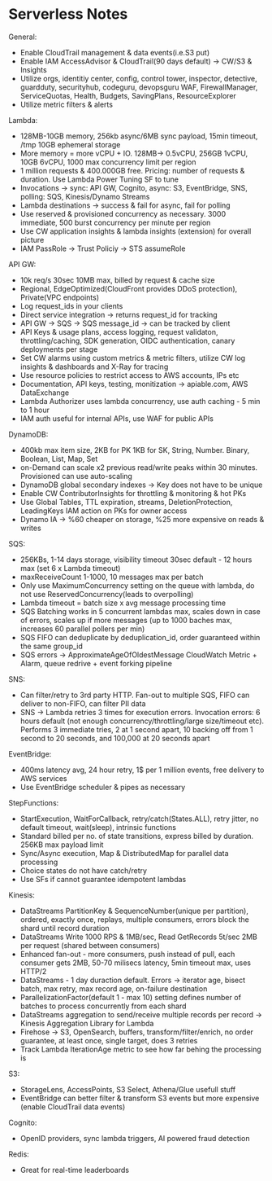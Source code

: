 # Serverless Notes

General:
- Enable CloudTrail management & data events(i.e.S3 put)
- Enable IAM AccessAdvisor & CloudTrail(90 days default) -> CW/S3 & Insights
- Utilize orgs, identitiy center, config, control tower, inspector, detective, guardduty, securityhub, codeguru, devopsguru
WAF, FirewallManager, ServiceQuotas, Health, Budgets, SavingPlans, ResourceExplorer
- Utilize metric filters & alerts

Lambda:
- 128MB-10GB memory, 256kb async/6MB sync payload, 15min timeout, /tmp 10GB ephemeral storage
- More memory = more vCPU + IO. 128MB-> 0.5vCPU, 256GB 1vCPU, 10GB 6vCPU, 1000 max concurrency limit per region
- 1 million requests & 400.000GB free. Pricing: number of requests & duration. Use Lambda Power Tuning SF to tune
- Invocations -> sync: API GW, Cognito, async: S3, EventBridge, SNS, polling: SQS, Kinesis/Dynamo Streams
- Lambda destinations -> success & fail for async, fail for polling
- Use reserved & provisioned concurrency as necessary. 3000 immediate, 500 burst concurrency per minute per region
- Use CW application insights & lambda insights (extension) for overall picture
- IAM PassRole -> Trust Policiy -> STS assumeRole

API GW:
- 10k req/s 30sec 10MB max, billed by request & cache size
- Regional, EdgeOptimized(CloudFront provides DDoS protection), Private(VPC endpoints)
- Log request_ids in your clients
- Direct service integration -> returns request_id for tracking
- API GW -> SQS -> SQS message_id -> can be tracked by client
- API Keys & usage plans, access logging, request validaton, throttling/caching, SDK generation, OIDC authentication, canary deployments per stage
- Set CW alarms using custom metrics & metric filters, utilize CW log insights & dashboards and X-Ray for tracing
- Use resource policies to restrict access to AWS accounts, IPs etc
- Documentation, API keys, testing, monitization -> apiable.com, AWS DataExchange
- Lambda Authorizer uses lambda concurrency, use auth caching - 5 min to 1 hour
- IAM auth useful for internal APIs, use WAF for public APIs

DynamoDB:
- 400kb max item size, 2KB for PK 1KB for SK, String, Number. Binary, Boolean, List, Map, Set
- on-Demand can scale x2 previous read/write peaks within 30 minutes. Provisioned can use auto-scaling
- DynamoDB global secondary indexes -> Key does not have to be unique
- Enable CW ContributorInsights for throttling & monitoring & hot PKs
- Use Global Tables, TTL expiration, streams, DeletionProtection, LeadingKeys IAM action on PKs for owner access
- Dynamo IA -> %60 cheaper on storage, %25 more expensive on reads & writes

SQS:
- 256KBs, 1-14 days storage, visibility timeout 30sec default - 12 hours max (set 6 x Lambda timeout)
- maxReceiveCount 1-1000, 10 messages max per batch
- Only use MaximumConcurrency setting on the queue with lambda, do not use ReservedConcurrency(leads to overpolling)
- Lambda timeout = batch size x avg message processing time
- SQS Batching works in 5 concurrent lambdas max, scales down in case of errors, scales up if more messages
(up to 1000 baches max, increases 60 parallel pollers per min)
- SQS FIFO can deduplicate by deduplication_id, order guaranteed within the same group_id
- SQS errors -> ApproximateAgeOfOldestMessage CloudWatch Metric + Alarm, queue redrive + event forking pipeline

SNS: 
- Can filter/retry to 3rd party HTTP. Fan-out to multiple SQS, FIFO can deliver to non-FIFO, can filter PII data
- SNS ->  Lambda retries 3 times for execution errors. Invocation errors: 6 hours default 
(not enough concurrency/throttling/large size/timeout etc). Performs 3 immediate tries, 2 at 1 second apart, 10 backing off from 
1 second to 20 seconds, and 100,000 at 20 seconds apart

EventBridge:
- 400ms latency avg, 24 hour retry, 1$ per 1 million events, free delivery to AWS services
- Use EventBridge scheduler & pipes as necessary

StepFunctions:
- StartExecution, WaitForCallback, retry/catch(States.ALL), retry jitter, no default timeout, wait(sleep), intrinsic functions
- Standard billed per no. of state transitions, express billed by duration. 256KB max payload limit
- Sync/Async execution, Map & DistributedMap for parallel data processing
- Choice states do not have catch/retry
- Use SFs if cannot guarantee idempotent lambdas

Kinesis:
- DataStreams PartitionKey & SequenceNumber(unique per partition), ordered, exactly once, replays, multiple consumers, errors 
block the shard until record duration
- DataStreams Write 1000 RPS & 1MB/sec, Read GetRecords 5t/sec 2MB per request (shared between consumers)
- Enhanced fan-out - more consumers, push instead of pull, each consumer gets 2MB, 50-70 milisecs latency, 5min timeout max, uses HTTP/2
- DataStreams - 1 day duraction default. Errors -> iterator age, bisect batch, max retry, max record age, on-failure destination
- ParallelizationFactor(default 1 - max 10) setting defines number of batches to process concurrently from each shard
- DataStreams aggregation to send/receive multiple records per record -> Kinesis Aggregation Library for Lambda
- Firehose -> S3, OpenSearch, buffers, transform/filter/enrich, no order guarantee, at least once, single target, does 3 retries
- Track Lambda IterationAge metric to see how far behing the processing is

S3:
- StorageLens, AccessPoints, S3 Select, Athena/Glue usefull stuff
- EventBridge can better filter & transform S3 events but more expensive (enable CloudTrail data events)

Cognito:
- OpenID providers, sync lambda triggers, AI powered fraud detection

Redis: 
- Great for real-time leaderboards